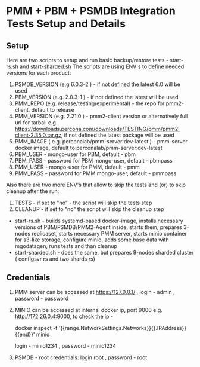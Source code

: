 # PMM + PBM + PSMDB Integration Tests Setup and Details #


## Setup ##
Here are two scripts to setup and run basic backup/restore tests - start-rs.sh and start-sharded.sh 
The scripts are using ENV's to define needed versions for each product:
1) PSMDB_VERSION (e.g 6.0.3-2 ) - if not defined the latest 6.0 will be used 
2) PBM_VERSION (e.g. 2.0.3-1 ) - if not defined the latest will be used
3) PMM_REPO (e.g. release/testing/experimental) - the repo for pmm2-client, default to release
4) PMM_VERSION (e.g. 2.21.0 ) - pmm2-client version or alternatively full url for tarball e.g. https://downloads.percona.com/downloads/TESTING/pmm/pmm2-client-2.35.0.tar.gz, if not defined the latest package will be used
5) PMM_IMAGE ( e.g. perconalab/pmm-server:dev-latest ) - pmm-server docker image, default to perconalab/pmm-server:dev-latest
6) PBM_USER - mongo-user for PBM, default - pbm
7) PBM_PASS - password for PBM mongo-user, default - pbmpass
8) PMM_USER - mongo-user for PMM, default - pmm
9) PMM_PASS - password for PMM mongo-user, default - pmmpass

Also there are two more ENV's that allow to skip the tests and (or) to skip cleanup after the run:
1) TESTS - if set to "no" - the script will skip the tests step
2) CLEANUP - if set to "no" the script will skip the cleanup step


 - start-rs.sh - builds systemd-based docker-image, installs necessary versions of PBM/PSMDB/PMM2-Agent inside, starts them, prepares 3-nodes replicaset, 
starts necessary PMM server, starts minio container for s3-like storage, configure minio, adds some base data with mgodatagen, runs tests and than cleanup
 - start-sharded.sh - does the same, but prepares 9-nodes sharded cluster ( configsvr rs and two shards rs)

## Credentials ##
1) PMM server can be accessed at https://127.0.0.1/ , login - admin , password - password
2) MINIO can be accessed at internal docker ip, port 9000 e.g. http://172.26.0.4:9000, to check the ip -

   docker inspect -f '{{range.NetworkSettings.Networks}}{{.IPAddress}}{{end}}' minio  

   login - minio1234 , password - minio1234
3) PSMDB - root credentials: login root , password - root

